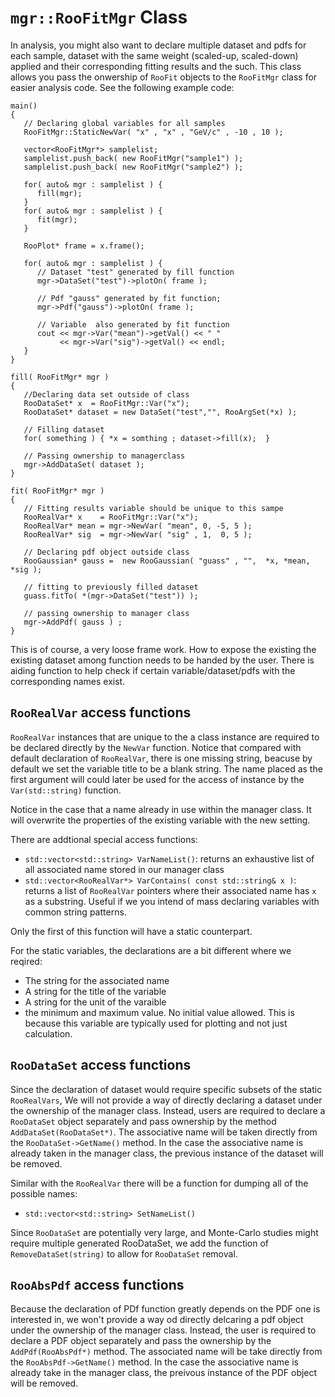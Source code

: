 # `mgr::RooFitMgr` Class
In analysis, you might also want to declare multiple dataset and pdfs for each sample, dataset with the same weight (scaled-up, scaled-down) applied and their corresponding fitting results and the such. This class allows you pass the onwership of `RooFit` objects to the `RooFitMgr` class for easier analysis code. See the following example code:

```
main()
{
   // Declaring global variables for all samples
   RooFitMgr::StaticNewVar( "x" , "x" , "GeV/c" , -10 , 10 );

   vector<RooFitMgr*> samplelist;
   samplelist.push_back( new RooFitMgr("sample1") );
   samplelist.push_back( new RooFitMgr("sample2") );

   for( auto& mgr : samplelist ) {
      fill(mgr);
   }
   for( auto& mgr : samplelist ) {
      fit(mgr);
   }

   RooPlot* frame = x.frame();

   for( auto& mgr : samplelist ) {
      // Dataset "test" generated by fill function
      mgr->DataSet("test")->plotOn( frame );

      // Pdf "gauss" generated by fit function;
      mgr->Pdf("gauss")->plotOn( frame );

      // Variable  also generated by fit function
      cout << mgr->Var("mean")->getVal() << " "
           << mgr->Var("sig")->getVal() << endl;
   }
}

fill( RooFitMgr* mgr )
{
   //Declaring data set outside of class
   RooDataSet* x  = RooFitMgr::Var("x");
   RooDataSet* dataset = new DataSet("test","", RooArgSet(*x) );

   // Filling dataset
   for( something ) { *x = somthing ; dataset->fill(x);  }

   // Passing ownership to managerclass
   mgr->AddDataSet( dataset );
}

fit( RooFitMgr* mgr )
{
   // Fitting results variable should be unique to this sampe
   RooRealVar* x    = RooFitMgr::Var("x");
   RooRealVar* mean = mgr->NewVar( "mean", 0, -5, 5 );
   RooRealVar* sig  = mgr->NewVar( "sig" , 1,  0, 5 );

   // Declaring pdf object outside class
   RooGaussian* gauss =  new RooGaussian( "guass" , "",  *x, *mean, *sig );

   // fitting to previously filled dataset
   guass.fitTo( *(mgr->DataSet("test")) );   

   // passing ownership to manager class
   mgr->AddPdf( gauss ) ;
}
```
This is of course, a very loose frame work. How to expose the existing the existing dataset among function needs to be handed by the user. There is aiding function to help check if certain variable/dataset/pdfs with the corresponding names exist.

## `RooRealVar` access functions
`RooRealVar` instances that are unique to the a class instance are required to be declared directly by the `NewVar` function. Notice that compared with default declaration of `RooRealVar`, there is one missing string, beacuse by default we set the variable title to be a blank string. The name placed as the first argument will could later be used for the access of instance by the `Var(std::string)` function.

Notice in the case that a name already in use within the manager class. It will overwrite the properties of the existing variable with the new setting.

There are addtional special access functions:

* `std::vector<std::string> VarNameList()`: returns an exhaustive list of all associated name stored in our manager class
* `std::vector<RooRealVar*> VarContains( const std::string& x )`: returns a list of `RooRealVar` pointers where their associated name has `x` as a substring. Useful if we you intend of mass declaring variables with common string patterns.

Only the first of this function will have a static counterpart.

For the static variables, the declarations are a bit different where we reqired:
* The string for the associated name
* A string for the title of the variable
* A string for the unit of the varaible
* the minimum and maximum value. No initial value allowed.
This is because this variable are typically used for plotting and not just calculation.


## `RooDataSet` access functions
Since the declaration of dataset would require specific subsets of the static `RooRealVars`, We will not provide a way of directly declaring a dataset under the ownership of the manager class. Instead, users are required to declare a `RooDataSet` object separately and pass ownership by the method `AddDataSet(RooDataSet*)`. The associative name will be taken directly from the `RooDataSet->GetName()` method. In the case the associative name is already taken in the manager class, the previous instance of the dataset will be removed.

Similar with the `RooRealVar` there will be a function for dumping all of the possible names:

* `std::vector<std::string> SetNameList()`

Since `RooDataSet` are potentially very large, and Monte-Carlo studies might require multiple generated RooDataSet, we add the function of `RemoveDataSet(string)` to allow for `RooDataSet` removal.


## `RooAbsPdf` access functions
Because the declaration of PDf function greatly depends on the PDF one is interested in, we won't provide a way od directly delcaring a pdf object under the ownership of the manager class. Instead, the user is required to declare a PDF object separately and pass the ownership by the `AddPdf(RooAbsPdf*)` method. The associated name will be take directly from the `RooAbsPdf->GetName()` method. In the case the associative name is already take in the manager class, the preivous instance of the PDF object will be removed.  

